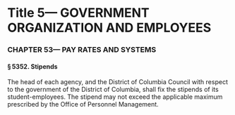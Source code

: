 
# Title 5— GOVERNMENT ORGANIZATION AND EMPLOYEES
### CHAPTER 53— PAY RATES AND SYSTEMS
#### § 5352. Stipends

The head of each agency, and the District of Columbia Council with respect to the government of the District of Columbia, shall fix the stipends of its student-employees. The stipend may not exceed the applicable maximum prescribed by the Office of Personnel Management.
